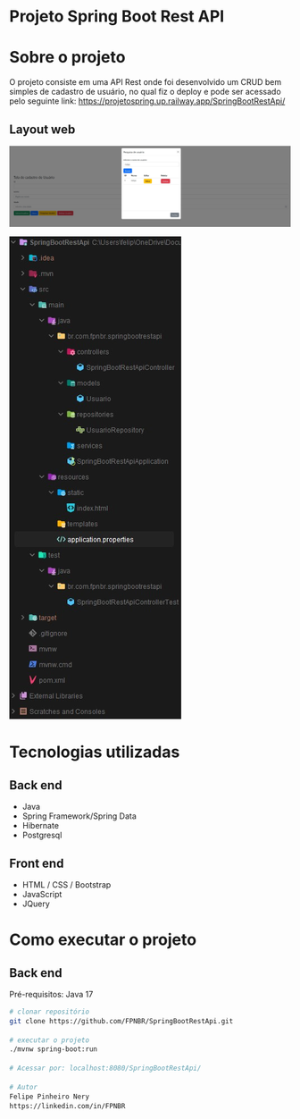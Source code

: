 # Projeto Spring Boot Rest API

# Sobre o projeto

O projeto consiste em uma API Rest onde foi desenvolvido um CRUD bem simples de cadastro de usuário, no qual fiz o deploy e pode ser acessado pelo seguinte link: https://projetospring.up.railway.app/SpringBootRestApi/

## Layout web
![Web 1](https://github.com/FPNBR/SpringBootRestApi/blob/main/src/main/resources/images/1.jpg)

![Web 2](https://github.com/FPNBR/SpringBootRestApi/blob/main/src/main/resources/images/2.jpg)

# Tecnologias utilizadas

## Back end
- Java
- Spring Framework/Spring Data
- Hibernate
- Postgresql

## Front end
- HTML / CSS / Bootstrap
- JavaScript
- JQuery

# Como executar o projeto

## Back end
Pré-requisitos: Java 17

```bash
# clonar repositório
git clone https://github.com/FPNBR/SpringBootRestApi.git

# executar o projeto
./mvnw spring-boot:run

# Acessar por: localhost:8080/SpringBootRestApi/

# Autor
Felipe Pinheiro Nery
https://linkedin.com/in/FPNBR
